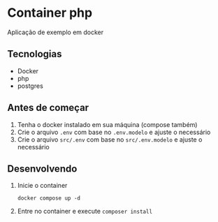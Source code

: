 # Container php

Aplicação de exemplo em docker

## Tecnologias

* Docker
* php
* postgres

## Antes de começar

1. Tenha o docker instalado em sua máquina (compose também)
2. Crie o arquivo `.env` com base no `.env.modelo` e ajuste o necessário
3. Crie o arquivo `src/.env` com base no `src/.env.modelo` e ajuste o necessário

## Desenvolvendo

1. Inicie o container
    ```
    docker compose up -d
    ```
2. Entre no container e execute `composer install`